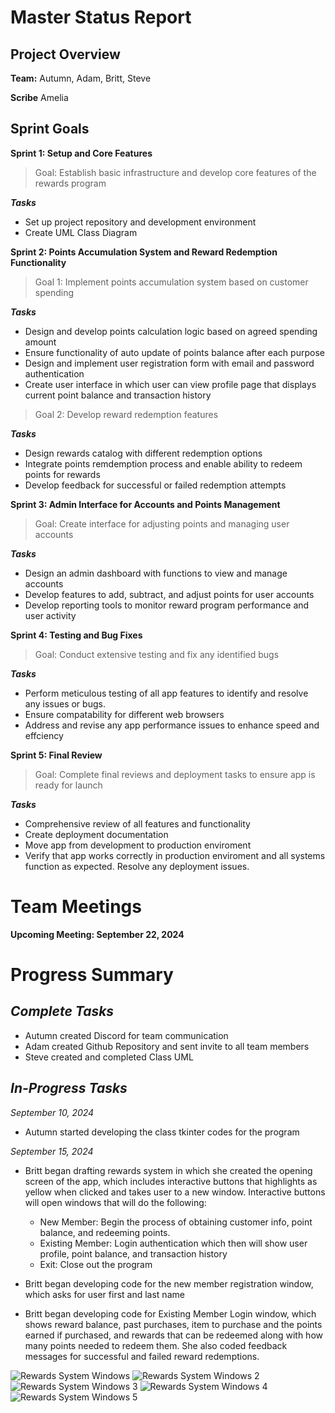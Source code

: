 # Master Status Report


## Project Overview

**Team:** Autumn, Adam, Britt, Steve

**Scribe** Amelia


## Sprint Goals
**Sprint 1: Setup and Core Features**
>Goal: Establish basic infrastructure and develop core features of the rewards program
>
***Tasks***
* Set up project repository and development environment
* Create UML Class Diagram




**Sprint 2: Points Accumulation System and Reward Redemption Functionality**
>Goal 1: Implement points accumulation system based on customer spending
>
***Tasks***
* Design and develop points calculation logic based on agreed spending amount
* Ensure functionality of auto update of points balance after each purpose
* Design and implement user registration form with email and password authentication
* Create user interface in which user can view profile page that displays current point balance and transaction history

>Goal 2: Develop reward redemption features
>
***Tasks***
* Design rewards catalog with different redemption options
* Integrate points remdemption process and enable ability to redeem points for rewards
* Develop feedback for successful or failed redemption attempts



**Sprint 3: Admin Interface for Accounts and Points Management**
>Goal: Create interface for adjusting points and managing user accounts
>
***Tasks***
* Design an admin dashboard with functions to view and manage accounts
* Develop features to add, subtract, and adjust points for user accounts
* Develop reporting tools to monitor reward program performance and user activity



**Sprint 4: Testing and Bug Fixes**
>Goal: Conduct extensive testing and fix any identified bugs
>
***Tasks***
* Perform meticulous testing of all app features to identify and resolve any issues or bugs.
* Ensure compatability for different web browsers
* Address and revise any app performance issues to enhance speed and effciency



**Sprint 5: Final Review**
>Goal: Complete final reviews and deployment tasks to ensure app is ready for launch 
>
***Tasks***
* Comprehensive review of all features and functionality
* Create deployment documentation
* Move app from development to production enviroment
* Verify that app works correctly in production enviroment and all systems function as expected. Resolve any deployment issues.

# Team Meetings

**Upcoming Meeting: September 22, 2024**


# Progress Summary

## ***Complete Tasks***
* Autumn created Discord for team communication
* Adam created Github Repository and sent invite to all team members
* Steve created and completed Class UML


## ***In-Progress Tasks***

*September 10, 2024*
* Autumn started developing the class tkinter codes for the program

*September 15, 2024*
* Britt began drafting rewards system in which she created the opening screen of the app, which includes interactive buttons that highlights as yellow when clicked and takes user to a new window. Interactive buttons will open windows that will do the following:
  *  New Member: Begin the process of obtaining customer info, point balance, and redeeming points.
  *  Existing Member: Login authentication which then will show user profile, point balance, and transaction history
  *  Exit: Close out the program

* Britt began developing code for the new member registration window, which asks for user first and last name
* Britt began developing code for Existing Member Login window, which shows reward balance, past purchases, item to purchase and the points earned if purchased, and rewards that can be redeemed along with how many points needed to redeem them. She also coded feedback messages for successful and failed reward redemptions.

![Rewards System Windows](https://media.discordapp.net/attachments/1280868273541615639/1284922854781223012/Screenshot_2024-09-15_125913.png?ex=66e86529&is=66e713a9&hm=72f5f733cef6f06e8024332fd5cfb753471a54121f667f482b176689470c7dcf&=&format=webp&quality=lossless&width=1243&height=686)
![Rewards System Windows 2](https://media.discordapp.net/attachments/1280868273541615639/1284922855087276154/Screenshot_2024-09-15_125955.png?ex=66e86529&is=66e713a9&hm=3452e7309ae80831bb55b909dc85e34a45b62e9cff3b701554b55e2667d23b66&=&format=webp&quality=lossless&width=1012&height=918)
![Rewards System Windows 3](https://media.discordapp.net/attachments/1280868273541615639/1284922855385075843/Screenshot_2024-09-15_130058.png?ex=66e86529&is=66e713a9&hm=8c87ea9207f96e16417bcfc44693ed8372a7831e1b4a489e92e4154cdba3a668&=&format=webp&quality=lossless&width=1732&height=1138)
![Rewards System Windows 4](https://media.discordapp.net/attachments/1280868273541615639/1284922855750111262/Screenshot_2024-09-15_130131.png?ex=66e86529&is=66e713a9&hm=ba056d4d078322ed6207aaf6e3b6d84ad04cf86c7d8f69c1f6a423718967393a&=&format=webp&quality=lossless&width=1642&height=1138)
![Rewards System Windows 5](https://media.discordapp.net/attachments/1280868273541615639/1284922856135856208/Screenshot_2024-09-15_130152.png?ex=66e86529&is=66e713a9&hm=df829bc5cfaa5a7263b2ffd8f3c7fa1b98136dfe7152d7a210e88f954e7d548e&=&format=webp&quality=lossless&width=1758&height=1138)







